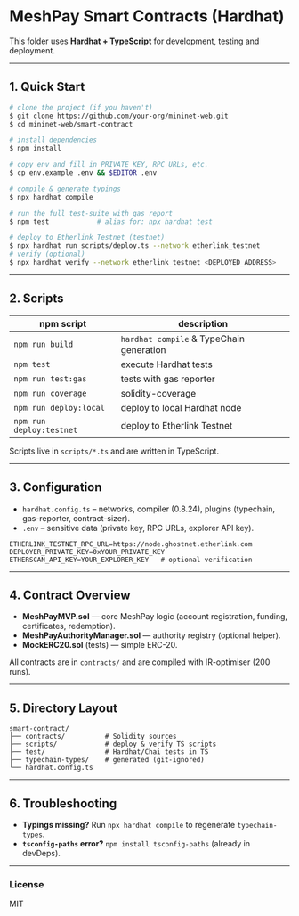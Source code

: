 # MeshPay Smart Contracts (Hardhat)

This folder uses **Hardhat + TypeScript** for development, testing and deployment.

---

## 1. Quick Start

```bash
# clone the project (if you haven't)
$ git clone https://github.com/your-org/mininet-web.git
$ cd mininet-web/smart-contract

# install dependencies
$ npm install

# copy env and fill in PRIVATE_KEY, RPC URLs, etc.
$ cp env.example .env && $EDITOR .env

# compile & generate typings
$ npx hardhat compile

# run the full test-suite with gas report
$ npm test            # alias for: npx hardhat test

# deploy to Etherlink Testnet (testnet)
$ npx hardhat run scripts/deploy.ts --network etherlink_testnet
# verify (optional)
$ npx hardhat verify --network etherlink_testnet <DEPLOYED_ADDRESS>
```

---

## 2. Scripts

| npm script            | description                                   |
|-----------------------|-----------------------------------------------|
| `npm run build`       | `hardhat compile` & TypeChain generation      |
| `npm test`            | execute Hardhat tests                         |
| `npm run test:gas`    | tests with gas reporter                       |
| `npm run coverage`    | solidity-coverage                             |
| `npm run deploy:local`| deploy to local Hardhat node                  |
| `npm run deploy:testnet` | deploy to Etherlink Testnet               |

Scripts live in `scripts/*.ts` and are written in TypeScript.

---

## 3. Configuration

* `hardhat.config.ts` – networks, compiler (0.8.24), plugins (typechain, gas-reporter, contract-sizer).
* `.env`               – sensitive data (private key, RPC URLs, explorer API key).

```env
ETHERLINK_TESTNET_RPC_URL=https://node.ghostnet.etherlink.com
DEPLOYER_PRIVATE_KEY=0xYOUR_PRIVATE_KEY
ETHERSCAN_API_KEY=YOUR_EXPLORER_KEY   # optional verification
```

---

## 4. Contract Overview

* **MeshPayMVP.sol**  — core MeshPay logic (account registration, funding, certificates, redemption).
* **MeshPayAuthorityManager.sol** — authority registry (optional helper).
* **MockERC20.sol** (tests) — simple ERC-20.

All contracts are in `contracts/` and are compiled with IR-optimiser (200 runs).

---

## 5. Directory Layout

```
smart-contract/
├── contracts/          # Solidity sources
├── scripts/            # deploy & verify TS scripts
├── test/               # Hardhat/Chai tests in TS
├── typechain-types/    # generated (git-ignored)
└── hardhat.config.ts
```

---

## 6. Troubleshooting

* **Typings missing?**  Run `npx hardhat compile` to regenerate `typechain-types`.
* **`tsconfig-paths` error?**  `npm install tsconfig-paths` (already in devDeps).

---

### License
MIT 